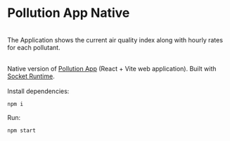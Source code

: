 # Pollution App Native
<br>
The Application shows the current air quality index along with hourly rates for each pollutant.
<br>
<br>

Native version of [Pollution App](https://github.com/HelloXiuXiu/pollution-app) (React + Vite web application). Built with [Socket Runtime](https://github.com/socketsupply/socket).
<br>
<br>
Install dependencies: 
<br>

```sh
npm i
```
Run:
```sh
npm start
```
